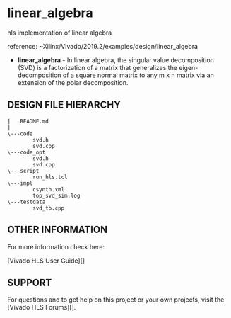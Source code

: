 # linear_algebra
hls implementation of linear algebra

reference: ~Xilinx/Vivado/2019.2/examples/design/linear_algebra

- **linear_algebra** - In linear algebra, the singular value decomposition (SVD) is a factorization of a matrix that generalizes the eigen-decomposition of a square normal matrix to any m x n matrix via an extension of the polar decomposition.

## DESIGN FILE HIERARCHY

	|   README.md
	|   
	\---code
			svd.h
			svd.cpp
	\---code_opt
			svd.h
			svd.cpp
	\---script
			run_hls.tcl
	\---impl
			csynth.xml
			top_svd_sim.log
	\---testdata
			svd_tb.cpp


## OTHER INFORMATION

For more information check here: 

[Vivado HLS User Guide][]

## SUPPORT

For questions and to get help on this project or your own projects, visit the [Vivado HLS Forums][]. 

